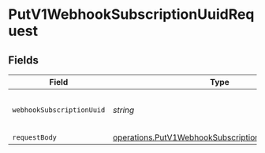# PutV1WebhookSubscriptionUuidRequest


## Fields

| Field                                                                                                                           | Type                                                                                                                            | Required                                                                                                                        | Description                                                                                                                     |
| ------------------------------------------------------------------------------------------------------------------------------- | ------------------------------------------------------------------------------------------------------------------------------- | ------------------------------------------------------------------------------------------------------------------------------- | ------------------------------------------------------------------------------------------------------------------------------- |
| `webhookSubscriptionUuid`                                                                                                       | *string*                                                                                                                        | :heavy_check_mark:                                                                                                              | The webhook subscription UUID.                                                                                                  |
| `requestBody`                                                                                                                   | [operations.PutV1WebhookSubscriptionUuidRequestBody](../../../sdk/models/operations/putv1webhooksubscriptionuuidrequestbody.md) | :heavy_minus_sign:                                                                                                              | N/A                                                                                                                             |